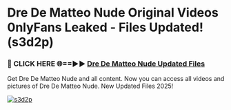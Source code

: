 # Dre De Matteo Nude Original Videos 0nlyFans Leaked - Files Updated! (s3d2p)

<h3>🔴 CLICK HERE 🌐==►► <a href="https://tinyurl.com/52m3yx9h" rel="nofollow">Dre De Matteo Nude Updated Files</a></h3>

Get Dre De Matteo Nude and all content. Now you can access all videos and pictures of Dre De Matteo Nude. New Updated Files 2025!

[![s3d2p](https://i.imgur.com/TnHtlc8.gif)](https://tinyurl.com/52m3yx9h)
